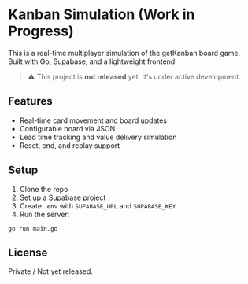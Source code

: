 # Kanban Simulation (Work in Progress)

This is a real-time multiplayer simulation of the getKanban board game. Built with Go, Supabase, and a lightweight frontend.

> ⚠️ This project is **not released** yet. It's under active development.

## Features

- Real-time card movement and board updates
- Configurable board via JSON
- Lead time tracking and value delivery simulation
- Reset, end, and replay support

## Setup

1. Clone the repo
2. Set up a Supabase project
3. Create `.env` with `SUPABASE_URL` and `SUPABASE_KEY`
4. Run the server:

```
go run main.go
```

## License

Private / Not yet released.

